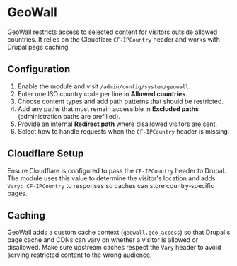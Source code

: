 # GeoWall

GeoWall restricts access to selected content for visitors outside allowed countries. It relies on the Cloudflare `CF-IPCountry` header and works with Drupal page caching.

## Configuration

1. Enable the module and visit `/admin/config/system/geowall`.
2. Enter one ISO country code per line in **Allowed countries**.
3. Choose content types and add path patterns that should be restricted.
4. Add any paths that must remain accessible in **Excluded paths** (administration paths are prefilled).
5. Provide an internal **Redirect path** where disallowed visitors are sent.
6. Select how to handle requests when the `CF-IPCountry` header is missing.

## Cloudflare Setup

Ensure Cloudflare is configured to pass the `CF-IPCountry` header to Drupal. The module uses this value to determine the visitor's location and adds `Vary: CF-IPCountry` to responses so caches can store country‑specific pages.

## Caching

GeoWall adds a custom cache context (`geowall.geo_access`) so that Drupal's page cache and CDNs can vary on whether a visitor is allowed or disallowed. Make sure upstream caches respect the `Vary` header to avoid serving restricted content to the wrong audience.
